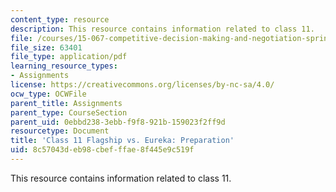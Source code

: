 ```yaml
---
content_type: resource
description: This resource contains information related to class 11.
file: /courses/15-067-competitive-decision-making-and-negotiation-spring-2011/8c57043deb98cbefffae8f445e9c519f_MIT15_067S11_Cl11_F_E_PR.pdf
file_size: 63401
file_type: application/pdf
learning_resource_types:
- Assignments
license: https://creativecommons.org/licenses/by-nc-sa/4.0/
ocw_type: OCWFile
parent_title: Assignments
parent_type: CourseSection
parent_uid: 0ebbd238-3ebb-f9f8-921b-159023f2ff9d
resourcetype: Document
title: 'Class 11 Flagship vs. Eureka: Preparation'
uid: 8c57043d-eb98-cbef-ffae-8f445e9c519f
---
```

This resource contains information related to class 11.